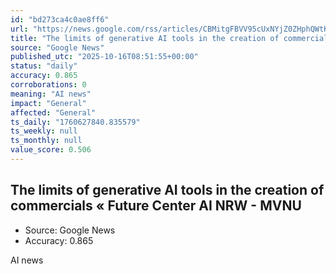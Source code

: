 ```yaml
---
id: "bd273ca4c0ae8ff6"
url: "https://news.google.com/rss/articles/CBMitgFBVV95cUxNYjZ0ZHphQWtKclVPNlRHdm5lT2Z2cUl5NmQ1cEdtQ1BieDhVS1BaMjJSZjVIbFY4Z2RQb3d6dG5ldnBHc2dhaEtsNlRMSWdQNzlzck5jMWZHQjVuUGN5Q09PcTVzNGFJbUJDcVQ0UUxPRnVHM1FWdjBRbkpVb0xLN0pSTG9lOGQ5OXpjQk9DUzVxYWxqRlkzQmZCTXZnM1ZWb2J0c3hXOUdiMmdiLUVhYTRaYjlCZw?oc=5"
title: "The limits of generative AI tools in the creation of commercials « Future Center AI NRW - MVNU"
source: "Google News"
published_utc: "2025-10-16T08:51:55+00:00"
status: "daily"
accuracy: 0.865
corroborations: 0
meaning: "AI news"
impact: "General"
affected: "General"
ts_daily: "1760627840.835579"
ts_weekly: null
ts_monthly: null
value_score: 0.506
---
```

## The limits of generative AI tools in the creation of commercials « Future Center AI NRW - MVNU

- Source: Google News
- Accuracy: 0.865

AI news
